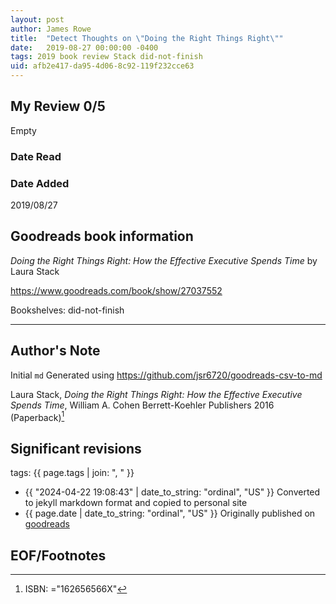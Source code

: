 ```yaml
---
layout: post
author: James Rowe
title:  "Detect Thoughts on \"Doing the Right Things Right\""
date:   2019-08-27 00:00:00 -0400
tags: 2019 book review Stack did-not-finish
uid: afb2e417-da95-4d06-8c92-119f232cce63
---
```




## My Review 0/5

Empty

### Date Read


### Date Added
2019/08/27

## Goodreads book information

*Doing the Right Things Right: How the Effective Executive Spends Time* by Laura Stack

https://www.goodreads.com/book/show/27037552

Bookshelves: did-not-finish

---

## Author's Note

Initial `md` Generated using https://github.com/jsr6720/goodreads-csv-to-md

Laura Stack, *Doing the Right Things Right: How the Effective Executive Spends Time*, William A. Cohen Berrett-Koehler Publishers 2016 (Paperback)[^1]

## Significant revisions

tags: {{ page.tags | join: ", " }} <!-- todo move this somewhere -->

- {{ "2024-04-22 19:08:43" | date_to_string: "ordinal", "US" }} Converted to jekyll markdown format and copied to personal site
- {{ page.date | date_to_string: "ordinal", "US" }} Originally published on [goodreads](https://www.goodreads.com)

## EOF/Footnotes

[^1]: ISBN: ="162656566X"